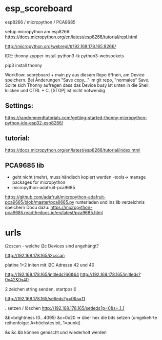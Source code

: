 # esp_scoreboard
esp8266 / micropython / PCA9685

setup micropython am esp8266:
https://docs.micropython.org/en/latest/esp8266/tutorial/repl.html


http://micropython.org/webrepl/#192.168.178.165:8266/

IDE: thonny
zypper install python3-tk python3-websockets

pip3 install thonny

Workflow:
scoreboard + main.py aus diesem Repo öffnen, am Device speichern. Bei Änderungen "Save copy..." im git repo, "normales" Save. Sollte sich Thonny aufregen dass das Device busy ist unten in die Shell klicken und CTRL + C. [STOP] ist nicht notwendig

## Settings:
https://randomnerdtutorials.com/getting-started-thonny-micropython-python-ide-esp32-esp8266/

## tutorial:
https://docs.micropython.org/en/latest/esp8266/tutorial/index.html

## PCA9685 lib
- geht nicht (mehr), muss händisch kopiert werden
-tools-> manage packages for micropython
- micropython-adafruit-pca9685 

https://github.com/adafruit/micropython-adafruit-pca9685/blob/master/pca9685.py
runterladen und ins lib verzeichnis speichern
Docu dazu: https://micropython-pca9685.readthedocs.io/en/latest/pca9685.html

# urls

i2cscan - welche i2c Devices sind angehängt?

http://192.168.178.165/i2cscan

platine 1+2 initen mit I2C Adresse 42 und 40

http://192.168.178.165/initleds?66&64
http://192.168.178.165/initleds?0x42&0x40

2 zeichen string senden, startpos 0

http://192.168.178.165/setleds?p=0&s=11

. setzen / löschen
http://192.168.178.165/setleds?p=0&s=.1_1

&b=brightness (0...4095)
&c=0x20 => über hex die bits setzen (umgekehrte reihenfolge: A=höchstes bit, 1=punkt)

&s &c &b können gemischt und wiederholt werden
